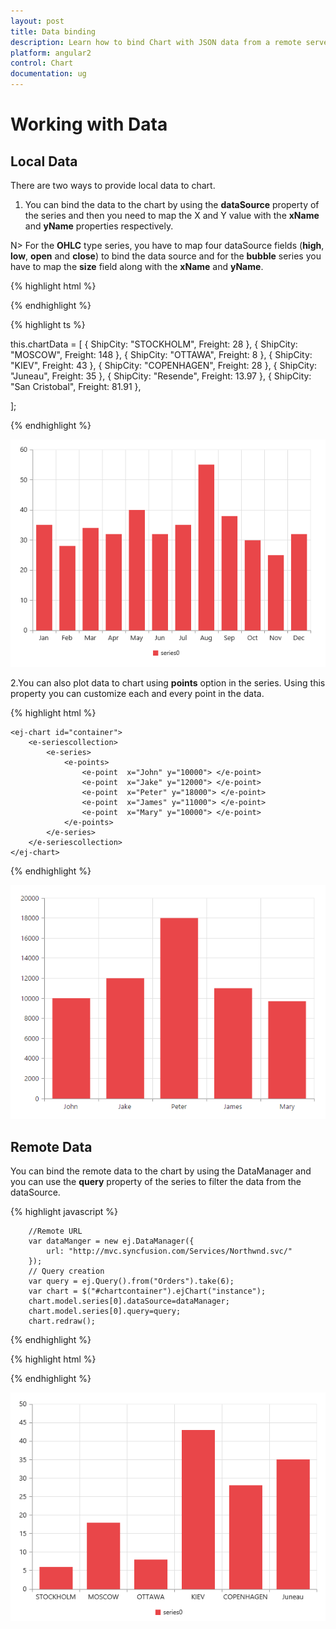 ```yaml
---
layout: post
title: Data binding
description: Learn how to bind Chart with JSON data from a remote server or locally in client browser.
platform: angular2
control: Chart
documentation: ug
---
```


# Working with Data

## Local Data

There are two ways to provide local data to chart.

1. You can bind the data to the chart by using the **dataSource** property of the series and then you need to map the X and Y value with the **xName** and **yName** properties respectively.

N> For the **OHLC** type series, you have to map four dataSource fields (**high**, **low**, **open** and **close**) to bind the data source and for the **bubble** series you have to map the **size** field along with the **xName** and **yName**. 


{% highlight html %}

<ej-chart id="container">
        <e-seriescollection >
            <e-series xName="ShipCity" [dataSource]="chartData" yName="Freight" >
            </e-series>
        </e-seriescollection>
</ej-chart>

{% endhighlight %}

{% highlight ts %}

this.chartData = [
    { ShipCity: "STOCKHOLM", Freight: 28 },
    { ShipCity: "MOSCOW", Freight: 148 },
    { ShipCity: "OTTAWA", Freight: 8 },
    { ShipCity: "KIEV", Freight: 43 },
    { ShipCity: "COPENHAGEN", Freight: 28 },
    { ShipCity: "Juneau", Freight: 35 },
    { ShipCity: "Resende", Freight: 13.97 },
    { ShipCity: "San Cristobal", Freight: 81.91 },

];

{% endhighlight %}

![](Working-with-Data_images/Working-with-Data_img1.png)



2.You can also plot data to chart using **points** option in the series. Using this property you can customize each and every point in the data.

{% highlight html %}

    <ej-chart id="container">
        <e-seriescollection>
            <e-series>
                <e-points>
                    <e-point  x="John" y="10000"> </e-point>
                    <e-point  x="Jake" y="12000"> </e-point>
                    <e-point  x="Peter" y="18000"> </e-point>
                    <e-point  x="James" y="11000"> </e-point>
                    <e-point  x="Mary" y="10000"> </e-point>
                </e-points>
            </e-series>        
        </e-seriescollection>
    </ej-chart>

{% endhighlight %}

![](Working-with-Data_images/Working-with-Data_img2.png)

## Remote Data

You can bind the remote data to the chart by using the DataManager and you can use the **query** property of the series to filter the data from the dataSource.


{% highlight javascript %}

        //Remote URL           
        var dataManger = new ej.DataManager({
            url: "http://mvc.syncfusion.com/Services/Northwnd.svc/"
        });
        // Query creation
        var query = ej.Query().from("Orders").take(6);
        var chart = $("#chartcontainer").ejChart("instance");
        chart.model.series[0].dataSource=dataManager;
        chart.model.series[0].query=query;
        chart.redraw();

{% endhighlight %}

{% highlight html %}

<ej-chart id="container">
        <e-seriescollection>
            <e-series xName="ShipCity" yName="Freight">
            </e-series>        
        </e-seriescollection>
</ej-chart>

{% endhighlight %}

![](Working-with-Data_images/Working-with-Data_img3.png)